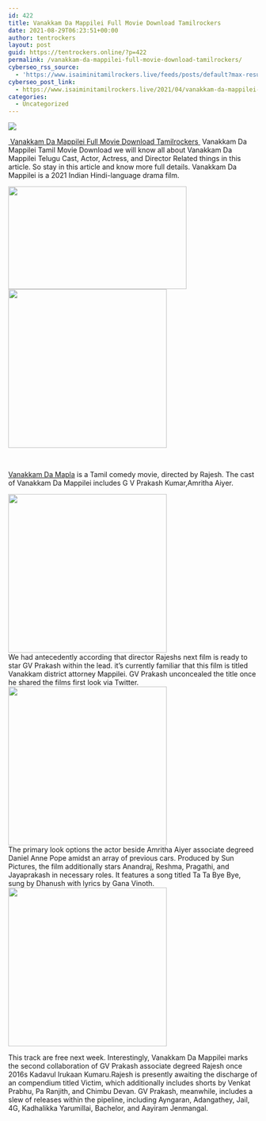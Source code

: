 ```yaml
---
id: 422
title: Vanakkam Da Mappilei Full Movie Download Tamilrockers
date: 2021-08-29T06:23:51+00:00
author: tentrockers
layout: post
guid: https://tentrockers.online/?p=422
permalink: /vanakkam-da-mappilei-full-movie-download-tamilrockers/
cyberseo_rss_source:
  - 'https://www.isaiminitamilrockers.live/feeds/posts/default?max-results=150&start-index=1'
cyberseo_post_link:
  - https://www.isaiminitamilrockers.live/2021/04/vanakkam-da-mappilei-full-movie.html
categories:
  - Uncategorized
---
```

<div class="media_block">
  <img src="https://1.bp.blogspot.com/-da33r7yhO3A/YIUAtCRYMZI/AAAAAAAAAuA/8fhUkh17Cc4f3krAnHzZ4wayVIccAdzwACLcBGAsYHQ/s72-w360-h207-c/Vanakkam-Da-Mappilei-Movie-Download-Isaimini-Tamilrockers-Website.jpeg" class="media_thumbnail" />
</div>

<meta content="&nbsp; Vanakkam Da Mappilei Full Movie Download&nbsp;Tamilrockers &nbsp; &nbsp; Vanakkam Da Mappilei Tamil Movie Download we will know all about Vanakkam Da Map..." name="twitter:description" />

  


<center>
</center>

[&nbsp;](https://nayishayari.com/vanakkam-da-mapla-movie/)<span face="&quot;Source Sans Pro&quot;, &quot;Helvetica Neue&quot;, sans-serif"><a href="https://nayishayari.com/vanakkam-da-mapla-movie/">Vanakkam Da Mappilei </a><a href="https://nayishayari.com/without-remorse-full-movie-download/" target="_blank" rel="noopener">Full Movie Download&nbsp;Tamilrockers</a><a href="http://www.tamilrockers.co.nz/">&nbsp;</a>&nbsp;</span><span face="&quot;Source Sans Pro&quot;, &quot;Helvetica Neue&quot;, sans-serif">Vanakkam Da Mappilei Tamil Movie Download we will know all about Vanakkam Da Mappilei Telugu Cast, Actor, Actress, and Director Related things in this article. So stay in this article and know more full details. Vanakkam Da Mappilei is a 2021 Indian Hindi-language drama film.</span>

<ins data-width="300" data-height="250" class="h256735e318" data-domain="//bonepa.com" data-affquery="/7fca74ae72/256735e318/?placementName=default"></ins>

<div class="separator">
  <a href="https://1.bp.blogspot.com/-da33r7yhO3A/YIUAtCRYMZI/AAAAAAAAAuA/8fhUkh17Cc4f3krAnHzZ4wayVIccAdzwACLcBGAsYHQ/s696/Vanakkam-Da-Mappilei-Movie-Download-Isaimini-Tamilrockers-Website.jpeg"><img loading="lazy" border="0" data-original-height="392" data-original-width="696" height="207" src="https://1.bp.blogspot.com/-da33r7yhO3A/YIUAtCRYMZI/AAAAAAAAAuA/8fhUkh17Cc4f3krAnHzZ4wayVIccAdzwACLcBGAsYHQ/w360-h207/Vanakkam-Da-Mappilei-Movie-Download-Isaimini-Tamilrockers-Website.jpeg" width="360" /></a>
</div>



<div class="separator">
  <a href="https://bit.ly/3uVypm7" target="_blank" rel="noopener"><img border="0" data-original-height="166" data-original-width="800" src="https://1.bp.blogspot.com/-y7NtWRgSa0g/YIUAyiivIFI/AAAAAAAAAuE/BrRMfNkJTPMsqEvtNNMYD3aY5VqTA2wTQCLcBGAsYHQ/s320/unnamed.gif" width="320" /></a>
</div>

<span face="&quot;Source Sans Pro&quot;, &quot;Helvetica Neue&quot;, sans-serif"><br /></span>

<span><a href="https://nayishayari.com/vanakkam-da-mapla-movie/">Vanakkam Da Mapla</a></span>&nbsp;is a Tamil comedy movie, directed by Rajesh. The cast of Vanakkam Da Mappilei includes G V Prakash Kumar,Amritha Aiyer.

<div class="separator">
  <a href="https://nayishayari.com/vanakkam-da-mapla-movie/" target="_blank" rel="noopener"><img border="0" data-original-height="166" data-original-width="800" src="https://1.bp.blogspot.com/-6g3m1y3H3W4/YIUA2L5wDKI/AAAAAAAAAuI/vbtwho6j_20BFUNPP3_cRJ64s6ZdlpwlgCLcBGAsYHQ/s320/unnamed.gif" width="320" /></a>
</div>



<div>
  We had antecedently according that director Rajeshs next film is ready to star GV Prakash within the lead. it’s currently familiar that this film is titled Vanakkam district attorney Mappilei. GV Prakash unconcealed the title once he shared the films first look via Twitter.
</div>

<div class="separator">
  <a href="https://nayishayari.com/vanakkam-da-mapla-movie/" target="_blank" rel="noopener"><img border="0" data-original-height="166" data-original-width="800" src="https://1.bp.blogspot.com/-HP1ap70KPlI/YIUA5s7TNgI/AAAAAAAAAuM/oAdb21m5uhk3h_dCZqJ55q5PKMiIFW8PgCLcBGAsYHQ/s320/unnamed.gif" width="320" /></a>
</div>



<div>
  The primary look options the actor beside Amritha Aiyer associate degreed Daniel Anne Pope amidst an array of previous cars. Produced by Sun Pictures, the film additionally stars Anandraj, Reshma, Pragathi, and Jayaprakash in necessary roles. It features a song titled Ta Ta Bye Bye, sung by Dhanush with lyrics by Gana Vinoth.
</div>

<div class="separator">
  <a href="https://aaaaaco.com/d4c26a5800/0b0e6f5027/?placementName=default" target="_blank" rel="noopener"><img border="0" data-original-height="166" data-original-width="800" src="https://1.bp.blogspot.com/-ZNP9gQ4ZvuA/YIUA97ktuKI/AAAAAAAAAuQ/wQbDg1tBoxQLlO0YVL9n4qCZt_XEE0DRwCLcBGAsYHQ/s320/unnamed.gif" width="320" /></a>
</div>



<div>
  <p>
    This track are free next week. Interestingly, Vanakkam Da Mappilei marks the second collaboration of GV Prakash associate degreed Rajesh once 2016s Kadavul Irukaan Kumaru.Rajesh is presently awaiting the discharge of an compendium titled Victim, which additionally includes shorts by Venkat Prabhu, Pa Ranjith, and Chimbu Devan. GV Prakash, meanwhile, includes a slew of releases within the pipeline, including Ayngaran, Adangathey, Jail, 4G, Kadhalikka Yarumillai, Bachelor, and Aayiram Jenmangal.<ins class="o3753e070ef" data-affquery="/81dee8bcaf/3753e070ef/?placementName=default" data-domain="//aaaaaco.com" data-height="0" data-width="0"></ins>
  </p>
</div>

<center>
</center>